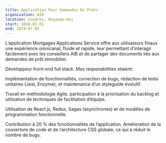 ```yaml
---
title: Application Pour Demandes De Prets
organization: AIB
location: Londres, Royaume-Uni
start: 2018-07-01
end: 2019-07-01
---
```


L’application Mortgages Applications Service offre aux utilisateurs finaux une expérience omnicanal, fluide et rapide, leur permettant d’interagir facilement avec les conseillers AIB et de partager des documents liés aux demandes de prêt immobilier.

Développeur front-end full stack. Mes responabilities etaient:

Implémentation de fonctionnalités, correction de bugs, rédaction de tests unitaires (Jest, Enzyme), et maintenance d’un styleguide évolutif.

Travail en méthodologie Agile, participation à la priorisation du backlog et utilisation de techniques de facilitation d’équipe.

Utilisation de React.js, Redux, Sagas (asynchrones) et de modèles de programmation fonctionnelle.

Contribution à 20 % des fonctionnalités de l’application. Amélioration de la couverture de code et de l’architecture CSS globale, ce qui a réduit le nombre de bugs.
